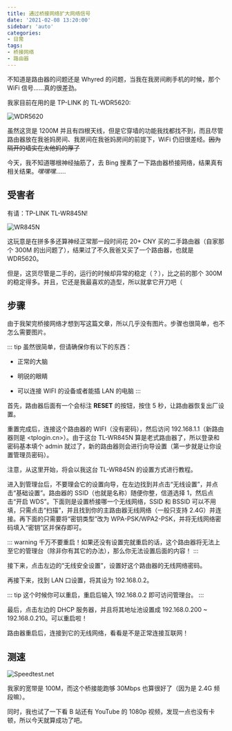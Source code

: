 ```yaml
---
title: 通过桥接网络扩大网络信号
date: '2021-02-08 13:20:00'
sidebar: 'auto'
categories:
- 日常
tags:
- 桥接网络
- 路由器
---
```


不知道是路由器的问题还是 Whyred 的问题，当我在我房间刷手机的时候，那个 WiFi 信号......真的很差劲。

我家目前在用的是 TP-LINK 的 TL-WDR5620:

![WDR5620](https://cdn.jsdelivr.net/gh/Restent/Restent-Blog-Service/Posts/04/01.jpg)

虽然这货是 1200M 并且有四根天线，但是它穿墙的功能我找都找不到，而且尽管路由器放在我爸妈房间、我房间在我爸妈房间的前提下，WiFi 仍旧很差经。~~因为隔开的墙实在太他妈的厚了~~

今天，我不知道哪根神经抽筋了，去 Bing 搜素了一下路由器桥接网络，结果真有相关结果。*嘿嘿嘿......*

## 受害者

有请：TP-LINK TL-WR845N!

![WR845N](https://cdn.jsdelivr.net/gh/Restent/Restent-Blog-Service/Posts/04/02.jpg)

这玩意是在拼多多还算神经正常那一段时间花 20+ CNY 买的二手路由器（自家那个 300M 的出问题了），结果过了不久我爸又买了一个路由器，也就是 WDR5620。

但是，这货尽管是二手的，运行的时候却异常的稳定（？），比之前的那个 300M 的稳定得多。并且，它还是我最喜欢的造型，所以就拿它开刀吧（

## 步骤

由于我架完桥接网络才想到写这篇文章，所以几乎没有图片。步骤也很简单，也不怎么需要图片。

::: tip
虽然很简单，但请确保你有以下的东西：

- 正常的大脑

- 明锐的眼睛

- 可以连接 WIFI 的设备或者能插 LAN 的电脑
:::

首先，路由器后面有一个会标注 **RESET** 的按钮，按住 5 秒，让路由器恢复出厂设置。

重置完成后，连接这个路由器的 WIFI（没有密码），然后访问 192.168.1.1（新路由器则是 <tplogin.cn>）。由于这台 TL-WR845N 算是老式路由器了，所以登录和密码基本填个 admin 就过了，新的路由器则会进行向导设置（第一步就是让你设置管理员密码）。

注意，从这里开始，将会以我这台 TL-WR845N 的设置方式进行教程。

进入到管理台后，不要理会它的设置向导，在左边找到并点击“无线设置”，并点击“基础设置”。路由器的 SSID（也就是名称）随便你整，信道选择 1，然后点击“开启 WDS”。下面则是设置桥接哪一个无线网络，SSID 和 BSSID 可以不用填，只需点击“扫描”，并且找到你的主路由器无线网络（一般只支持 2.4G）并连接。再下面的只需要将“密钥类型”改为 WPA-PSK/WPA2-PSK，并将无线网络密码填入“密钥”区并保存即可。

::: warning
千万不要重启！如果还没有设置完就重启的话，这个路由器将无法上至它的管理台（除非你有其它的办法），那么你无法设置后面的内容！
:::

接下来，点击左边的“无线安全设置”，设置好这个路由器的无线网络密码。

再接下来，找到 LAN 口设置，将其设为 192.168.0.2。

::: tip
这个时候你可以重启，重启后输入 192.168.0.2 即可访问管理台。
:::

最后，点击左边的 DHCP 服务器，并且将其地址池设置成 192.168.0.200 ~ 192.168.0.210。可以重启啦！

路由器重启后，连接到它的无线网络，看看是不是正常连接互联网！

## 测速

![Speedtest.net](https://cdn.jsdelivr.net/gh/Restent/Restent-Blog-Service/Posts/04/03.png)

我家的宽带是 100M，而这个桥接能跑够 30Mbps 也算很好了（因为是 2.4G 频段嘛）。

同时，我也试了一下看 B 站还有 YouTube 的 1080p 视频，发现一点也没有卡顿，所以今天就算成功了吧。
